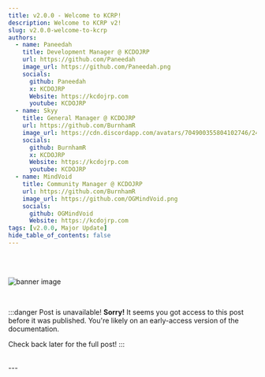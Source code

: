 ```yaml
---
title: v2.0.0 - Welcome to KCRP!
description: Welcome to KCRP v2!
slug: v2.0.0-welcome-to-kcrp
authors:
  - name: Paneedah
    title: Development Manager @ KCDOJRP
    url: https://github.com/Paneedah
    image_url: https://github.com/Paneedah.png
    socials:
      github: Paneedah
      x: KCDOJRP
      Website: https://kcdojrp.com
      youtube: KCDOJRP
  - name: Skyy
    title: General Manager @ KCDOJRP
    url: https://github.com/BurnhamR
    image_url: https://cdn.discordapp.com/avatars/704900355804102746/24f7bc67eba80f613b01aff786a7cd43.webp
    socials:
      github: BurnhamR
      x: KCDOJRP
      Website: https://kcdojrp.com
      youtube: KCDOJRP
  - name: MindVoid
    title: Community Manager @ KCDOJRP
    url: https://github.com/BurnhamR
    image_url: https://github.com/OGMindVoid.png
    socials:
      github: OGMindVoid
      Website: https://kcdojrp.com
tags: [v2.0.0, Major Update]
hide_table_of_contents: false
---
```


<br/><br/>

![banner image](/img/blog_banner.jpg)

<br/>

:::danger Post is unavailable!
**Sorry!** It seems you got access to this post before it was published. You're likely on an early-access version of the documentation.

Check back later for the full post!
:::

<br/>
---
